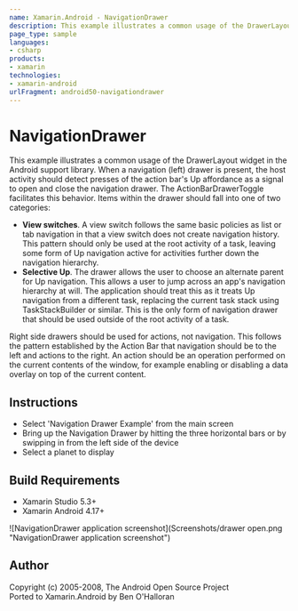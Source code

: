 ```yaml
---
name: Xamarin.Android - NavigationDrawer
description: This example illustrates a common usage of the DrawerLayout widget in the Android support library. When a navigation (left) drawer is present, the...
page_type: sample
languages:
- csharp
products:
- xamarin
technologies:
- xamarin-android
urlFragment: android50-navigationdrawer
---
```

# NavigationDrawer
  This example illustrates a common usage of the DrawerLayout widget
  in the Android support library.
  When a navigation (left) drawer is present, the host activity should detect presses of
  the action bar's Up affordance as a signal to open and close the navigation drawer. The
  ActionBarDrawerToggle facilitates this behavior.
  Items within the drawer should fall into one of two categories:  
 *  **View switches**. A view switch follows the same basic policies as
  list or tab navigation in that a view switch does not create navigation history.
  This pattern should only be used at the root activity of a task, leaving some form
  of Up navigation active for activities further down the navigation hierarchy.
 * **Selective Up**. The drawer allows the user to choose an alternate
  parent for Up navigation. This allows a user to jump across an app's navigation
  hierarchy at will. The application should treat this as it treats Up navigation from
  a different task, replacing the current task stack using TaskStackBuilder or similar.
  This is the only form of navigation drawer that should be used outside of the root
  activity of a task.

Right side drawers should be used for actions, not navigation. This follows the pattern
  established by the Action Bar that navigation should be to the left and actions to the right.
  An action should be an operation performed on the current contents of the window,
  for example enabling or disabling a data overlay on top of the current content.

## Instructions
* Select 'Navigation Drawer Example' from the main screen
* Bring up the Navigation Drawer by hitting the three horizontal bars or by swipping in from the left side of the device
* Select a planet to display

## Build Requirements
* Xamarin Studio 5.3+
* Xamarin Android 4.17+

![NavigationDrawer application screenshot](Screenshots/drawer open.png "NavigationDrawer application screenshot")

## Author
Copyright (c) 2005-2008, The Android Open Source Project  
Ported to Xamarin.Android by Ben O'Halloran
